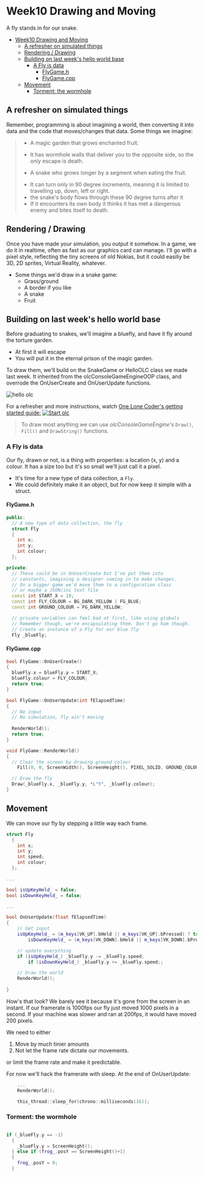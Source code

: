 # Week10 Drawing and Moving

A fly stands in for our snake.

<!-- @import "[TOC]" {cmd="toc" depthFrom=1 depthTo=6 orderedList=false} -->

<!-- code_chunk_output -->

* [Week10 Drawing and Moving](#week10-drawing-and-moving)
	* [A refresher on simulated things](#a-refresher-on-simulated-things)
	* [Rendering / Drawing](#rendering-drawing)
	* [Building on last week's hello world base](#building-on-last-weeks-hello-world-base)
		* [A Fly is data](#a-fly-is-data)
			* [FlyGame.h](#flygameh)
			* [FlyGame.cpp](#flygamecpp)
	* [Movement](#movement)
		* [Torment: the wormhole](#torment-the-wormhole)

<!-- /code_chunk_output -->

## A refresher on simulated things

Remember, programming is about imagining a world, then converting it into data and the code that moves/changes that data. Some things we imagine:

> * A magic garden that grows enchanted fruit. 
>  - It has wormhole walls that deliver you to the opposite side, so the only escape is death. 
> * A snake who grows longer by a segment when eating the fruit.
>  - It can turn only in 90 degree increments, meaning it is limited to travelling up, down, left or right.
>  - the snake's body flows through these 90 degree turns after it
>  - If it encounters its own body it thinks it has met a dangerous enemy and bites itself to death.

## Rendering / Drawing

Once you have made your simulation, you output it somehow. In a game, we do it in realtime, often as fast as our graphics card can manage. I'll go with a pixel style, reflecting the tiny screens of old Nokias, but it could easiliy be 3D, 2D sprites, Virtual Reality, whatever. 

* Some things we'd draw in a snake game:
  - Grass/ground
  - A border if you like
  - A snake
  - Fruit

## Building on last week's hello world base

Before graduating to snakes, we'll imagine a bluefly, and have it fly around the torture garden. 
* At first it will escape
* You will put it in the eternal prison of the magic garden.

To draw them, we'll build on the SnakeGame or HelloOLC class we made last week. It inherited from the olcConsoleGameEngineOOP class, and overrode the OnUserCreate and OnUserUpdate functions.

![hello olc](assets/week10/hello_olc.png)

For a refresher and more instructions, watch [One Lone Coder's getting started guide:](https://www.youtube.com/watch?v=u5BhrA8ED0o)
[![Start olc](assets/week10/start_olc.jpg)](https://www.youtube.com/watch?v=u5BhrA8ED0o)

> To draw most anything we can use _olcConsoleGameEngine's_ ```Draw()```, ```Fill()``` and ```DrawString()``` functions. 

### A Fly is data

Our fly, drawn or not, is a thing with properties: a location (x, y) and a colour. It has a size too but it's so small we'll just call it a pixel. 
* It's time for a new type of data collection, a `Fly`.
* We could definitely make it an object, but for now keep it simple with a struct.

#### FlyGame.h
```cpp
public:
  // A new type of data collection, the fly
  struct Fly
  {
    int x;
    int y;
    int colour;
  };

private:
  // These could be in OnUserCreate but I've put them into
  // constants, imagining a designer coming in to make changes.
  // On a bigger game we'd move them to a configuration class
  // or maybe a JSON/ini text file
  const int START_X = 10;
  const int FLY_COLOUR = BG_DARK_YELLOW | FG_BLUE;
  const int GROUND_COLOUR = FG_DARK_YELLOW;

  // private variables can feel bad at first, like using globals
  // Remember though, we're encapsulating them. Don't go ham though.
  // Create an instance of a Fly for our blue fly
  Fly _blueFly;

```

#### FlyGame.cpp
```cpp
bool FlyGame::OnUserCreate()
{
  blueFly.x = blueFly.y = START_X;
  blueFly.colour = FLY_COLOUR;
  return true;
}

bool FlyGame::OnUserUpdate(int fElapsedTime)
{
  // No input
  // No simulation, fly ain't moving
  
  RenderWorld();
  return true;
}

void FlyGame::RenderWorld()
{
  // Clear the screen by drawing ground colour
	Fill(0, 0, ScreenWidth(), ScreenHeight(), PIXEL_SOLID, GROUND_COLOUR); //

  // Draw the fly
  Draw(_blueFly.x, _blueFly.y, *L"Y", _blueFly.colour);
}
```

## Movement

We can move our fly by stepping a little way each frame.


```cpp
struct Fly
  {
    int x;
    int y;
    int speed;
    int colour;
  };

...

bool isUpKeyHeld_ = false;
bool isDownKeyHeld_ = false;

...

bool OnUserUpdate(float fElapsedTime)
{
    // Get input
    isUpKeyHeld_ = (m_keys[VK_UP].bHeld || m_keys[VK_UP].bPressed) ? true : false;
		isDownKeyHeld_ = (m_keys[VK_DOWN].bHeld || m_keys[VK_DOWN].bPressed) ? true : false;

    // update everything
    if (isUpKeyHeld_) _blueFly.y -= _blueFly.speed;
		if (isDownKeyHeld_) _blueFly.y += _blueFly.speed;;

    // Draw the world
    RenderWorld();
    
}

```

How's that look? We barely see it because it's gone from the screen in an instant. If our framerate is 1000fps our fly just moved 1000 pixels in a second. If your machine was slower and ran at 200fps, it would have moved 200 pixels.

We need to either
1. Move by much tinier amounts
2. Not let the frame rate dictate our movements.

or
limit the frame rate and make it predictable.

For now we'll hack the framerate with sleep. At the end of OnUserUpdate:

```cpp
    ...
    RenderWorld();

    this_thread::sleep_for(chrono::milliseconds(16));

```

### Torment: the wormhole

```cpp

if (_blueFly.y == -1)
  {
    _blueFly.y = ScreenHeight();
  } else if (frog_.posY == ScreenHeight()+1)
  {
    frog_.posY = 0;
  }

```